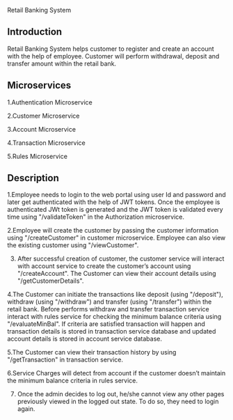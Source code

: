 Retail Banking System


Introduction
--------------

Retail Banking System helps customer to register and create an account with the help of employee. Customer will perform withdrawal, deposit and transfer amount within the retail bank.

Microservices
---------------

1.Authentication Microservice

2.Customer Microservice

3.Account Microservice

4.Transaction Microservice

5.Rules Microservice

Description
-------------

1.Employee needs to login to the web portal using user Id and password and later get authenticated with the help of JWT tokens. Once the employee is authenticated JWt token is generated and the JWT token is validated every time using "/validateToken" in the Authorization microservice.

2.Employee will create the customer by passing the customer information using "/createCustomer" in customer microservice. Employee can also view the existing customer using "/viewCustomer".

3. After successful creation of customer, the customer service will interact with account service to create the customer’s account using "/createAccount". The Customer can view their account details using "/getCustomerDetails".

4.The Customer can initiate the transactions like deposit (using "/deposit"), withdraw (using "/withdraw") and transfer (using "/transfer") within the retail bank. Before performs withdraw and transfer transaction service interact with rules service for checking the minimum balance criteria using "/evaluateMinBal". If criteria are satisfied transaction will happen and transaction details is stored in transaction service database and updated account details is stored in account service database.

5.The Customer can view their transaction history by using "/getTransaction" in transaction service. 

6.Service Charges will detect from account if the customer doesn’t maintain the minimum balance criteria in rules service. 

7. Once the admin decides to log out, he/she cannot view any other pages previously viewed in the logged out state. To do so, they need to login again.